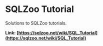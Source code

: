 # SQLZoo Tutorial

Solutions to SQLZoo tutorials. 

<b> Link: [https://sqlzoo.net/wiki/SQL_Tutorial](https://sqlzoo.net/wiki/SQL_Tutorial) </b>
